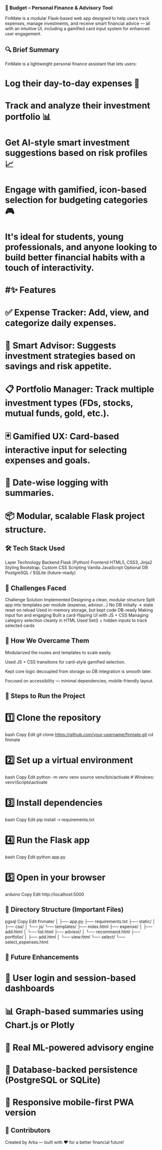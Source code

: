 ### 💼 Budget – Personal Finance & Advisory Tool
FinMate is a modular Flask-based web app designed to help users track expenses, manage investments, and receive smart financial advice — all with an intuitive UI, including a gamified card input system for enhanced user engagement.

## 🔍 Brief Summary
FinMate is a lightweight personal finance assistant that lets users:

# Log their day-to-day expenses 🧾

# Track and analyze their investment portfolio 📊

# Get AI-style smart investment suggestions based on risk profiles 📈

# Engage with gamified, icon-based selection for budgeting categories 🎮

# It's ideal for students, young professionals, and anyone looking to build better financial habits with a touch of interactivity.

# #✨ Features
# ✅ Expense Tracker: Add, view, and categorize daily expenses.

# 🧠 Smart Advisor: Suggests investment strategies based on savings and risk appetite.

# 📋 Portfolio Manager: Track multiple investment types (FDs, stocks, mutual funds, gold, etc.).

# 🃏 Gamified UX: Card-based interactive input for selecting expenses and goals.

# 📅 Date-wise logging with summaries.

# 📦 Modular, scalable Flask project structure.

## 🛠️ Tech Stack Used
Layer	Technology
Backend	Flask (Python)
Frontend	HTML5, CSS3, Jinja2
Styling	Bootstrap, Custom CSS
Scripting	Vanilla JavaScript
Optional DB	PostgreSQL / SQLite (future-ready)

## 🚧 Challenges Faced
Challenge	Solution Implemented
Designing a clean, modular structure	Split app into templates per module (expense, advisor...)
No DB initially → state reset on reload	Used in-memory storage, but kept code DB-ready
Making input fun and engaging	Built a card-flipping UI with JS + CSS
Managing category selection cleanly in HTML	Used Set() + hidden inputs to track selected cards

## 🧩 How We Overcame Them
Modularized the routes and templates to scale easily.

Used JS + CSS transitions for card-style gamified selection.

Kept core logic decoupled from storage so DB integration is smooth later.

Focused on accessibility — minimal dependencies, mobile-friendly layout.

## 🚀 Steps to Run the Project
# 1️⃣ Clone the repository
bash
Copy
Edit
git clone https://github.com/your-username/finmate.git
cd finmate
# 2️⃣ Set up a virtual environment
bash
Copy
Edit
python -m venv venv
source venv/bin/activate  # Windows: venv\Scripts\activate
# 3️⃣ Install dependencies
bash
Copy
Edit
pip install -r requirements.txt
# 4️⃣ Run the Flask app
bash
Copy
Edit
python app.py
# 5️⃣ Open in your browser
arduino
Copy
Edit
http://localhost:5000
## 📂 Directory Structure (Important Files)
pgsql
Copy
Edit
finmate/
│
├── app.py
├── requirements.txt
├── static/
│   ├── css/
│   └── js/
└── templates/
    ├── index.html
    ├── expense/
    │   ├── add.html
    │   └── list.html
    ├── advisor/
    │   └── recommend.html
    ├── portfolio/
    │   ├── add.html
    │   └── view.html
    └── select/
        └── select_expenses.html
## 📌 Future Enhancements
# 🔐 User login and session-based dashboards

# 📊 Graph-based summaries using Chart.js or Plotly

# 🧠 Real ML-powered advisory engine

# 🏦 Database-backed persistence (PostgreSQL or SQLite)

# 📱 Responsive mobile-first PWA version

## 🤝 Contributors
Created by Arka — built with ❤️ for a better financial future!
